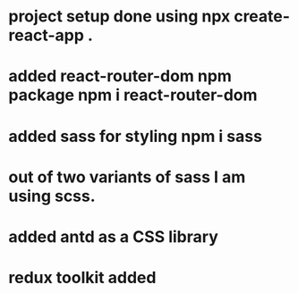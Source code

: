 # project setup done using npx create-react-app .

# added react-router-dom npm package npm i react-router-dom

# added sass for styling npm i sass

# out of two variants of sass I am using scss.

# added antd as a CSS library

# redux toolkit added
